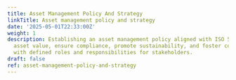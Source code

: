 ```yaml
---
title: Asset Management Policy And Strategy
linkTitle: Asset management policy and strategy
date: '2025-05-01T22:33:00Z'
weight: 1
description: Establishing an asset management policy aligned with ISO 55001 to optimize
  asset value, ensure compliance, promote sustainability, and foster continuous improvement,
  with defined roles and responsibilities for stakeholders.
draft: false
ref: asset-management-policy-and-strategy
---
```


